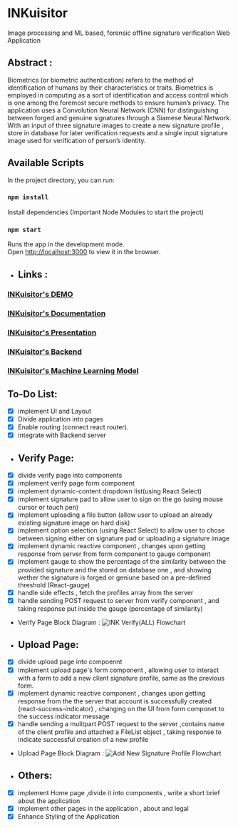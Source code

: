 # INKuisitor
Image processing and ML based, forensic offline signature verification Web Application 

## Abstract : 
Biometrics (or biometric authentication) refers to the method of identification of humans by their characteristics or traits. Biometrics is employed in computing as a sort of identification and access control which is one among the foremost secure methods to ensure human’s privacy.
The application uses a Convolution Neural Network (CNN) for distinguishing between forged and genuine signatures through a Siamese Neural Network. With an input of three signature images to create a new signature profile , store in database for later verification requests and a single input signature image used for verification of person’s identity.
## Available Scripts

In the project directory, you can run:

### `npm install `
Install dependencies (Important Node Modules to start the project)
### `npm start`

Runs the app in the development mode.\
Open [http://localhost:3000](http://localhost:3000) to view it in the browser.
- ## Links : 
### <a href="https://drive.google.com/file/d/1DrdxYrs3DulM7idhr4cCFoZPfXeOaHng/view" >INKuisitor's DEMO</a> 
### <a href="https://drive.google.com/file/d/1QAHa9znnBrcRrZkXDISJDrzMCNpvC72q/view">INKuisitor's Documentation</a> 
### <a href="https://drive.google.com/file/d/1ZWg0DFBU8MovKR2mqXbC4z-rW9_3tWw_/view" >INKuisitor's Presentation</a> 
### <a href="https://github.com/hossam507/INKuisitor-Backend" >INKuisitor's Backend</a> 
### <a href="https://github.com/ahmedatef1610/INKuisitor-Machine-Learning-Model" > INKuisitor's Machine Learning Model </a> 


 ## To-Do List: 
- [x] implement UI and Layout
- [x] Divide application into pages
- [x] Enable routing (connect react router).
- [x] integrate with Backend server
- ## Verify Page: 
- [x] divide verify page into components
- [x] implement verify page form component
- [x] implement dynamic-content dropdown list(using React Select) 
- [x] implement signature pad to allow user to sign on the go  (using mouse cursor or touch pen)
- [x] implement uploading a file button (allow user to upload an already existing signature image on hard disk)
- [x] implement option selection (using React Select) to allow user to chose between signing either on signature pad or uploading a signature image
- [x] implement dynamic reactive component , changes upon getting response from server from form component to gauge component
- [x] implement gauge to show the percentage of the similarity between the provided signature and the stored on database one , and showing wether the signature is forged or geniune based on a pre-defined threshold (React-gauge)
- [x] handle side effects , fetch the profiles array from the server
- [x] handle sending POST request to server from verify component , and taking response put inside the gauge (percentage of similarity)
- Verify Page Block Diagram :
![INK Verify(ALL) Flowchart](https://user-images.githubusercontent.com/58363102/127767449-bb65b8c3-d7a4-4c7e-8ed1-f7659980a05b.png)
- ## Upload Page: 
- [x] divide upload page into compoennt
- [x] implement upload page's form component , allowing user to interact with a form to add a new client signature profile, same as the previous form.
- [x] implement dynamic reactive component , changes upon getting response from the the server that account is successfully created (react-success-indicator) , changing on the UI from form componet to the success indicator message 
- [x] handle sending a mulitpart POST request to the server ,contains name of the client profile and attached a FileList object , taking response to indicate successful creation of a new profile
- Upload Page Block Diagram : 
![Add New Signature Profile Flowchart](https://user-images.githubusercontent.com/58363102/127767466-47a64be1-f423-47b5-a868-b16b9a89da78.png)
- ## Others: 
- [x] implement Home page ,divide it into components , write a short brief about the application
- [x] implement other pages in the application , about and legal
- [x] Enhance Styling of the Application
